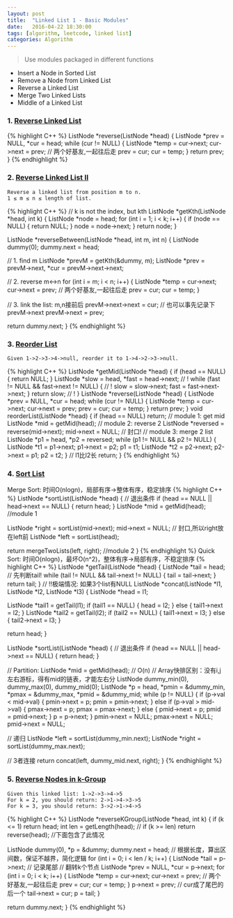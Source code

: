 ```yaml
---
layout: post
title:  "Linked List 1 - Basic Modules"
date:   2016-04-22 18:30:00
tags: [algorithm, leetcode, linked list]
categories: Algorithm
---
```


> Use modules packaged in different functions

* Insert a Node in Sorted List
* Remove a Node from Linked List
* Reverse a Linked List
* Merge Two Linked Lists
* Middle of a Linked List

### 1. [Reverse Linked List](http://www.lintcode.com/en/problem/reverse-linked-list/)

{% highlight C++ %}
ListNode *reverse(ListNode *head) {
  ListNode *prev = NULL, *cur = head;
  while (cur != NULL) {
    ListNode *temp = cur->next;
    cur->next = prev;
    // 两个好基友,一起往后走
    prev = cur;
    cur = temp;
  }
  return prev;
}
{% endhighlight %}

### 2. [Reverse Linked List II](http://www.lintcode.com/en/problem/reverse-linked-list-ii/)
```
Reverse a linked list from position m to n.
1 ≤ m ≤ n ≤ length of list.
```
{% highlight C++ %}
// k is not the index, but kth
ListNode *getKth(ListNode *head, int k) {
  ListNode *node = head;
  for (int i = 1; i < k; i++) {
    if (node == NULL) {
      return NULL;
    }
    node = node->next;
  }
  return node;
}

ListNode *reverseBetween(ListNode *head, int m, int n) {
  ListNode dummy(0);
  dummy.next = head;

  // 1. find m
  ListNode *prevM = getKth(&dummy, m);
  ListNode *prev = prevM->next, *cur = prevM->next->next;

  // 2. reverse m<->n
  for (int i = m; i < n; i++) {
    ListNode *temp = cur->next;
    cur->next = prev;
    // 两个好基友,一起往后走
    prev = cur;
    cur = temp;
  }

  // 3. link the list: m,n接前后
  prevM->next->next = cur;  // 也可以事先记录下prevM->next
  prevM->next = prev;

  return dummy.next;
}
{% endhighlight %}

### 3. [Reorder List](http://www.lintcode.com/en/problem/reorder-list/)
```
Given 1->2->3->4->null, reorder it to 1->4->2->3->null.
```
{% highlight C++ %}
ListNode *getMid(ListNode *head) {
  if (head == NULL) {
    return NULL;
  }
  ListNode *slow = head, *fast = head->next;    // !
  while (fast != NULL && fast->next != NULL) {  // !
    slow = slow->next;
    fast = fast->next->next;
  }
  return slow;  // !
}
ListNode *reverse(ListNode *head) {
  ListNode *prev = NULL, *cur = head;
  while (cur != NULL) {
    ListNode *temp = cur->next;
    cur->next = prev;
    prev = cur;
    cur = temp;
  }
  return prev;
}
void reorderList(ListNode *head) {
  if (head == NULL) return;
  // module 1: get mid
  ListNode *mid = getMid(head);
  // module 2: reverse 2
  ListNode *reversed = reverse(mid->next);
  mid->next = NULL;  // 封口!
  // module 3: merge 2 list
  ListNode *p1 = head, *p2 = reversed;
  while (p1 != NULL && p2 != NULL) {
    ListNode *t1 = p1->next;
    p1->next = p2;
    p1 = t1;
    ListNode *t2 = p2->next;
    p2->next = p1;
    p2 = t2;
  } // l1比l2长
  return;
}
{% endhighlight %}

### 4. [Sort List](http://www.lintcode.com/en/problem/sort-list/)
Merge Sort: 时间O(nlogn)，局部有序->整体有序，稳定排序
{% highlight C++ %}
ListNode *sortList(ListNode *head) {
  // 退出条件
  if (head == NULL || head->next == NULL) {
    return head;
  }
  ListNode *mid = getMid(head);  //module 1

  ListNode *right = sortList(mid->next);
  mid->next = NULL;  // 封口,所以right放在left前
  ListNode *left = sortList(head);

  return mergeTwoLists(left, right); //module 2
}
{% endhighlight %}
Quick Sort: 时间O(nlogn)，最坏O(n^2)，整体有序->局部有序，不稳定排序
{% highlight C++ %}
ListNode *getTail(ListNode *head) {
  ListNode *tail = head;
  // 先判断tail!
  while (tail != NULL && tail->next != NULL) {
    tail = tail->next;
  }
  return tail;
}
// !!极端情况: 如果3个list有NULL
ListNode *concat(ListNode *l1, ListNode *l2, ListNode *l3) {
  ListNode *head = l1;

  ListNode *tail1 = getTail(l1);
  if (tail1 == NULL) {
    head = l2;
  } else {
    tail1->next = l2;
  }
  ListNode *tail2 = getTail(l2);
  if (tail2 == NULL) {
    tail1->next = l3;
  } else {
    tail2->next = l3;
  }

  return head;
}

ListNode *sortList(ListNode *head) {
  // 退出条件
  if (head == NULL || head->next == NULL) {
    return head;
  }

  // Partition:
  ListNode *mid = getMid(head);  // O(n)
  // Array快排区别：没有i,j左右游标，得有mid的链表，才能左右分
  ListNode dummy_min(0), dummy_max(0), dummy_mid(0);
  ListNode *p = head, *pmin = &dummy_min, *pmax = &dummy_max,
           *pmid = &dummy_mid;
  while (p != NULL) {
    if (p->val < mid->val) {
      pmin->next = p;
      pmin = pmin->next;
    } else if (p->val > mid->val) {
      pmax->next = p;
      pmax = pmax->next;
    } else {
      pmid->next = p;
      pmid = pmid->next;
    }
    p = p->next;
  }
  pmin->next = NULL;
  pmax->next = NULL;
  pmid->next = NULL;

  // 递归
  ListNode *left = sortList(dummy_min.next);
  ListNode *right = sortList(dummy_max.next);

  // 3者连接
  return concat(left, dummy_mid.next, right);
}
{% endhighlight %}

### 5. [Reverse Nodes in k-Group](http://www.lintcode.com/en/problem/reverse-nodes-in-k-group/)
```
Given this linked list: 1->2->3->4->5
For k = 2, you should return: 2->1->4->3->5
For k = 3, you should return: 3->2->1->4->5
```
{% highlight C++ %}
ListNode *reverseKGroup(ListNode *head, int k) {
  if (k <= 1) return head;
  int len = getLength(head);
  // if (k >= len) return reverse(head); //下面包含了此情况

  ListNode dummy(0), *p = &dummy;
  dummy.next = head;
  // 根据长度，算出区间数，保证不越界，简化逻辑
  for (int i = 0; i < len / k; i++) {
    ListNode *tail = p->next;  // 记录尾部
    // 翻转k个节点
    ListNode *prev = NULL, *cur = p->next;
    for (int i = 0; i < k; i++) {
      ListNode *temp = cur->next;
      cur->next = prev;
      // 两个好基友,一起往后走
      prev = cur;
      cur = temp;
    }
    p->next = prev;  // cur成了尾巴的后一个
    tail->next = cur;
    p = tail;
  }

  return dummy.next;
}
{% endhighlight %}